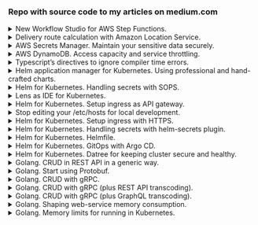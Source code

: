 ### Repo with source code to my articles on medium.com

<details>
  <summary>New Workflow Studio for AWS Step Functions.</summary>
  <p>[**workflow-studio**](workflow-studio)<br>
  https://fenyuk.medium.com/new-workflow-studio-for-aws-step-functions-b1d3ca9a6c18</p>
</details>

<details>
  <summary>Delivery route calculation with Amazon Location Service.</summary>
  <p>[**locations-and-maps**](locations-and-maps)<br>
  https://fenyuk.medium.com/delivery-route-calculation-with-amazon-location-service-4c346f49fafd</p>
</details>

<details>
  <summary>AWS Secrets Manager. Maintain your sensitive data securely.</summary>
  <p>[**secrets**](secrets)<br>
  https://medium.com/@fenyuk/aws-secrets-manager-maintain-your-sensitive-data-securely-6fb1415def6a</p>
</details>

<details>
  <summary>AWS DynamoDB. Access capacity and service throttling.</summary>
  <p>[**throttling**](throttling)<br>
  https://medium.com/@fenyuk/aws-dynamodb-access-capacity-and-service-throttling-1ddd75b6a189</p>
</details>

<details>
  <summary>Typescript’s directives to ignore compiler time errors.</summary>
  <p>[**TS ignore errors**](TS ignore errors)<br>
  https://fenyuk.medium.com/typescripts-directives-to-ignore-compiler-time-errors-aff374d4fc59</p>
</details>

<details>
  <summary>Helm application manager for Kubernetes. Using professional and hand-crafted charts.</summary>
  <p>[**helm-basics**](helm-basics)<br>
  https://fenyuk.medium.com/helm-application-manager-for-kubernetes-using-professional-and-hand-crafted-charts-cfb525350e05
</p>
</details>

<details>
  <summary>Helm for Kubernetes. Handling secrets with SOPS.</summary>
  <p>[**helm-secrets-sops**](helm-secrets-sops)<br>
  https://fenyuk.medium.com/helm-for-kubernetes-handling-secrets-with-sops-d8149df6eda4
</p>
</details>

<details>
  <summary>Lens as IDE for Kubernetes.</summary>
  <p>[**lens-for-k8s**](lens-for-k8s)<br>
  https://fenyuk.medium.com/lens-as-ide-for-kubernetes-5a4f7e0a0235
</p>
</details>

<details>
  <summary>Helm for Kubernetes. Setup ingress as API gateway.</summary>
  <p>[**helm-ingress**](helm-ingress)<br>
  https://fenyuk.medium.com/helm-for-kubernetes-setup-ingress-as-api-gateway-64e1b309241b
</p>
</details>

<details>
  <summary>Stop editing your /etc/hosts for local development.</summary>
  <p>[**no-hosts-edits**](no-hosts-edits)<br>
  https://fenyuk.medium.com/stop-editing-your-etc-hosts-for-local-development-dcb2522de33d
  </p>
</details>

<details>
  <summary>Helm for Kubernetes. Setup ingress with HTTPS.</summary>
  <p>[**helm-ingress-https**](helm-ingress-https)<br>
  https://fenyuk.medium.com/helm-for-kubernetes-setup-ingress-with-https-21462bb9365e
  </p>
</details>

<details>
  <summary>Helm for Kubernetes. Handling secrets with helm-secrets plugin.</summary>
  <p>[**helm-secrets-helm-plugin**](helm-secrets-helm-plugin)<br>
  https://fenyuk.medium.com/helm-for-kubernetes-handling-secrets-with-helm-secrets-plugin-4e31f6f3e306
  </p>
</details>

<details>
  <summary>Helm for Kubernetes. Helmfile.</summary>
  <p>[**helm-helmfile**](helm-helmfile)<br>
  https://fenyuk.medium.com/helm-for-kubernetes-helmfile-c22d1ab5e604
  </p>
</details>

<details>
  <summary>Helm for Kubernetes. GitOps with Argo CD.</summary>
  <p>[**helm-argo**](helm-argo)<br>
  https://fenyuk.medium.com/helm-for-kubernetes-gitops-with-argo-cd-c8f80330596
  </p>
</details>

<details>
  <summary>Helm for Kubernetes. Datree for keeping cluster secure and healthy.</summary>
  <p>[**helm-datree**](helm-datree)<br>
  https://fenyuk.medium.com/helm-for-kubernetes-datree-for-keeping-cluster-secure-and-healthy-6fbd10f0d958
  </p>
</details>

<details>
  <summary>Golang. CRUD in REST API in a generic way.</summary>
  <p>[**go-generic-rest**](go-generic-rest)<br>
  https://fenyuk.medium.com/golang-crud-in-rest-api-in-a-generic-way-9c395a60309e
  </p>
</details>

<details>
  <summary>Golang. Start using Protobuf.</summary>
  <p>[**go-rest-protobuf**](go-rest-protobuf)<br>
  https://medium.com/@fenyuk/golang-start-using-protobuf-8b9f2ba032e
  </p>
</details>

<details>
  <summary>Golang. CRUD with gRPC.</summary>
  <p>[**go-grpc**](go-grpc)<br>
  https://fenyuk.medium.com/golang-crud-with-grpc-30473817ec94
  </p>
</details>

<details>
  <summary>Golang. CRUD with gRPC (plus REST API transcoding).</summary>
  <p>[**go-grpc-with-rest**](go-grpc-with-rest)<br>
  https://fenyuk.medium.com/golang-crud-with-grpc-plus-rest-api-transcoding-80b020430bb2
  </p>
</details>

<details>
  <summary>Golang. CRUD with gRPC (plus GraphQL transcoding).</summary>
  <p>[**go-protobuf-graphql**](go-protobuf-graphql)<br>
  https://fenyuk.medium.com/golang-crud-with-grpc-plus-graphql-transcoding-112467bd9087
  </p>
</details>

<details>
  <summary>Golang. Shaping web-service memory consumption.</summary>
  <p>[**go-shaping-memory**](go-shaping-memory)<br>
  https://fenyuk.medium.com/golang-shaping-web-service-memory-consumption-51902fff7a50
  </p>
</details>

<details>
  <summary>Golang. Memory limits for running in Kubernetes.</summary>
  <p>[**go-memory-in-k8s**](go-memory-in-k8s)<br>
  https://fenyuk.medium.com/golang-memory-limits-for-running-in-kubernetes-87835cfd2518
  </p>
</details>
